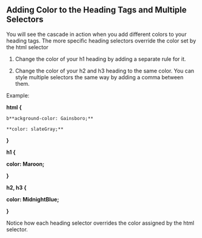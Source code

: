 ## **Adding Color to the Heading Tags and Multiple Selectors**

You will see the cascade in action when you add different colors to your heading tags. The more specific heading selectors override the color set by the html selector

1. Change the color of your h1 heading by adding a separate rule for it.

2. Change the color of your h2 and h3 heading to the same color. You can style multiple selectors the same way by adding a comma between them.

Example:

**html {**

    b**ackground-color: Gainsboro;**

    **color: slateGray;**

**}**

**h1 {**

   **color: Maroon;**

**}**

**h2, h3 {**

**color: MidnightBlue;**

**}**

Notice how each heading selector overrides the color assigned by the html selector.  




